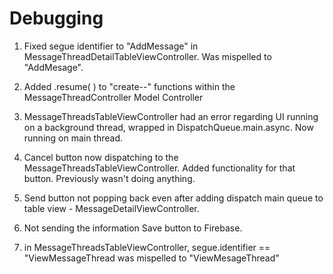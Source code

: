 #  Debugging

1. Fixed segue identifier to "AddMessage" in MessageThreadDetailTableViewController. Was mispelled to "AddMesage".

2. Added .resume( ) to "create--" functions within the MessageThreadController Model Controller

3. MessageThreadsTableViewController had an error regarding UI running on a background thread, wrapped in DispatchQueue.main.async. Now running on main thread.

4. Cancel button now dispatching to the MessageThreadsTableViewController. Added functionality for that button. Previously wasn't doing anything.

3. Send button not popping back even after adding dispatch main queue to table view - MessageDetailViewController. 

4. Not sending the information Save button to Firebase.

5. in MessageThreadsTableViewController, segue.identifier == "ViewMessageThread was mispelled to "ViewMesageThread"

